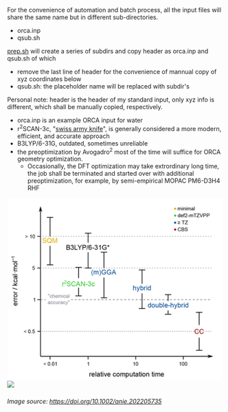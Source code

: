 For the convenience of automation and batch process, all the input files will share the same name but in different sub-directories.
- orca.inp
- qsub.sh
  
[prep.sh](https://github.com/er1czz/ORCA-scripts/blob/main/orca_input/prep.sh) will create a series of subdirs and copy header as orca.inp and qsub.sh of which
- remove the last line of header for the convenience of mannual copy of xyz coordinates below
- qsub.sh: the placeholder name will be replaced with subdir's

Personal note: header is the header of my standard input, only xyz info is different, which shall be manually copied, respectively.
- orca.inp is an example ORCA input for water
- r<sup>2</sup>SCAN-3c, "[swiss army knife](https://doi.org/10.1063/5.0040021)", is generally considered a more modern, efficient, and accurate approach
- B3LYP/6-31G, outdated, sometimes unreliable
- the preoptimization by Avogadro<sup>2</sup> most of the time will suffice for ORCA geometry optimization.
  - Occasionally, the DFT optimization may take extrordinary long time, the job shall be terminated and started over with additional preoptimization, for example, by semi-empirical MOPAC PM6-D3H4 RHF
  
<img src="https://github.com/er1czz/ORCA-scripts/blob/main/orca_input/DFT_benchmark.png" width="500">
<img src="https://onlinelibrary.wiley.com/cms/asset/9decf855-c69e-422b-854c-0ba38420d394/anie202205735-fig-0001-m.jpg" width="500">

###### Image source:  https://doi.org/10.1002/anie.202205735

